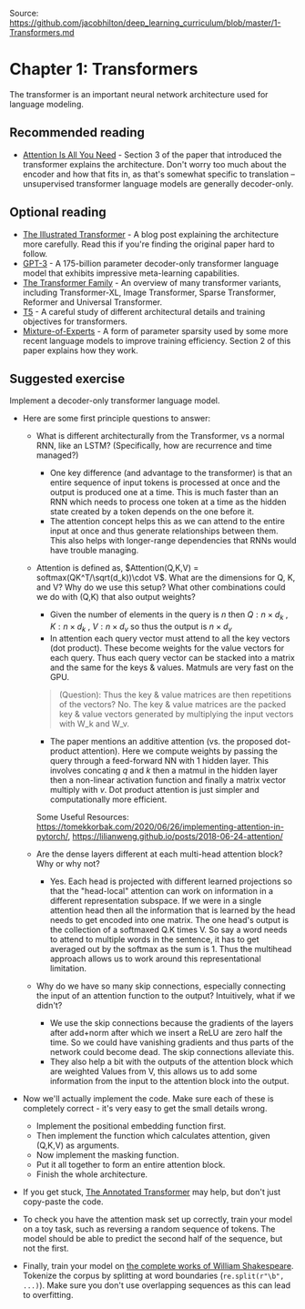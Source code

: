 Source: https://github.com/jacobhilton/deep_learning_curriculum/blob/master/1-Transformers.md

# Chapter 1: Transformers

The transformer is an important neural network architecture used for language modeling.

## Recommended reading

- [Attention Is All You Need](https://arxiv.org/abs/1706.03762) - Section 3 of the paper that introduced the transformer explains the architecture. Don't worry too much about the encoder and how that fits in, as that's somewhat specific to translation – unsupervised transformer language models are generally decoder-only.

## Optional reading

- [The Illustrated Transformer](https://jalammar.github.io/illustrated-transformer/) - A blog post explaining the architecture more carefully. Read this if you're finding the original paper hard to follow.
- [GPT-3](https://arxiv.org/abs/2005.14165) - A 175-billion parameter decoder-only transformer language model that exhibits impressive meta-learning capabilities.
- [The Transformer Family](https://lilianweng.github.io/posts/2020-04-07-the-transformer-family/) - An overview of many transformer variants, including Transformer-XL, Image Transformer, Sparse Transformer, Reformer and Universal Transformer.
- [T5](https://arxiv.org/abs/1910.10683) - A careful study of different architectural details and training objectives for transformers.
- [Mixture-of-Experts](https://arxiv.org/abs/1701.06538) - A form of parameter sparsity used by some more recent language models to improve training efficiency. Section 2 of this paper explains how they work.

## Suggested exercise

Implement a decoder-only transformer language model.

- Here are some first principle questions to answer:
    - What is different architecturally from the Transformer, vs a normal RNN, like an LSTM? (Specifically, how are recurrence and time managed?)
        - One key difference (and advantage to the transformer) is that an entire sequence of input tokens is processed at once and the output is produced one at a time. This is much faster than an RNN which needs to process one token at a time as the hidden state created by a token depends on the one before it.
        - The attention concept helps this as we can attend to the entire input at once and thus generate relationships between them. This also helps with longer-range dependencies that RNNs would have trouble managing. 

    - Attention is defined as, $Attention(Q,K,V) = softmax(QK^T/\sqrt(d_k))\cdot V$. What are the dimensions for Q, K, and V? Why do we use this setup? What other combinations could we do with (Q,K) that also output weights?
    
        - Given the number of elements in the query is $n$ then $Q: n \times d_k$ , $K: n\times d_k$ , $V: n\times d_v$ so thus the output is $n \times d_v$
        - In attention each query vector must attend to all the key vectors (dot product). These become weights for the value vectors for each query. Thus each query vector can be stacked into a matrix and the same for the keys & values. Matmuls are very fast on the GPU.

        > (Question): Thus the key & value matrices are then repetitions of the vectors? No. The key & value matrices are the packed key & value vectors generated by multiplying the input vectors with W_k and W_v.

        - The paper mentions an additive attention (vs. the proposed dot-product attention). Here we compute weights by passing the query through a feed-forward NN with 1 hidden layer. This involves concating $q$ and $k$ then a matmul in the hidden layer then a non-linear activation function and finally a matrix vector multiply with $v$. Dot product attention is just simpler and computationally more efficient.


        Some Useful Resources: https://tomekkorbak.com/2020/06/26/implementing-attention-in-pytorch/, https://lilianweng.github.io/posts/2018-06-24-attention/

    - Are the dense layers different at each multi-head attention block? Why or why not?

        -  Yes. Each head is projected with different learned projections so that the "head-local" attention can work on information in a different representation subspace. If we were in a single attention head then all the information that is learned by the head needs to get encoded into one matrix. The one head's output is the collection of a softmaxed Q.K times V. So say a word needs to attend to multiple words in the sentence, it has to get averaged out by the softmax as the sum is 1.
        Thus the multihead approach allows us to work around this representational limitation.
        
    - Why do we have so many skip connections, especially connecting the input of an attention function to the output? Intuitively, what if we didn't? 
        - We use the skip connections because the gradients of the layers after add+norm after which we insert a ReLU are zero half the time. So we could have vanishing gradients and thus parts of the network could become dead. The skip connections alleviate this.
        - They also help a bit with the outputs of the attention block which are weighted Values from V, this allows us to add some information from the input to the attention block into the output.

- Now we'll actually implement the code. Make sure each of these is completely correct - it's very easy to get the small details wrong.
    - Implement the positional embedding function first. 
    - Then implement the function which calculates attention, given (Q,K,V) as arguments. 
    - Now implement the masking function. 
    - Put it all together to form an entire attention block. 
    - Finish the whole architecture.
- If you get stuck, [The Annotated Transformer](http://nlp.seas.harvard.edu/2018/04/03/attention.html) may help, but don't just copy-paste the code.
- To check you have the attention mask set up correctly, train your model on a toy task, such as reversing a random sequence of tokens. The model should be able to predict the second half of the sequence, but not the first.
- Finally, train your model on [the complete works of William Shakespeare](https://www.gutenberg.org/files/100/100-0.txt). Tokenize the corpus by splitting at word boundaries (`re.split(r"\b", ...)`). Make sure you don't use overlapping sequences as this can lead to overfitting.